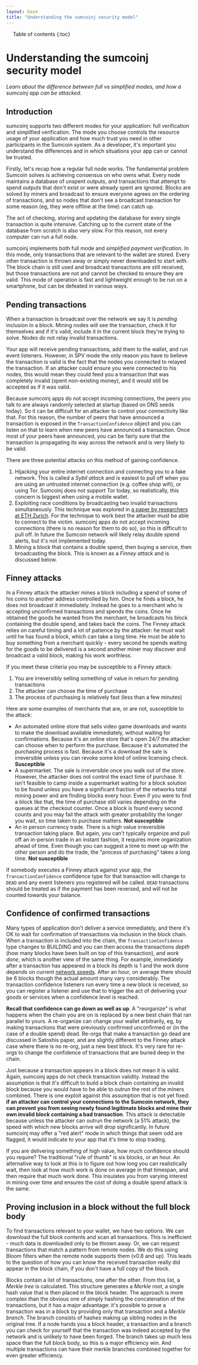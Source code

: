```yaml
---
layout: base
title: "Understanding the sumcoinj security model"
---
```


<div markdown="1" id="toc" class="toc"><div markdown="1">

* Table of contents
{:toc}

</div></div>

<div markdown="1" class="toccontent">

# Understanding the sumcoinj security model

_Learn about the difference between full vs simplified modes, and how a sumcoinj app can be attacked._

## Introduction

sumcoinj supports two different modes for your application: full verification and simplified verification. The mode you choose controls the resource usage of your application and how much trust you need in other participants in the Sumcoin system. As a developer, it's important you understand the differences and in which situations your app can or cannot be trusted.

Firstly, let's recap how a regular full node works. The fundamental problem Sumcoin solves is achieving consensus on who owns what. Every node maintains a database of unspent outputs, and transactions that attempt to spend outputs that don't exist or were already spent are ignored. Blocks are solved by miners and broadcast to ensure everyone agrees on the ordering of transactions, and so nodes that don't see a broadcast transaction for some reason (eg, they were offline at the time) can catch up.

The act of checking, storing and updating the database for every single transaction is quite intensive. Catching up to the current state of the database from scratch is also very slow. For this reason, not every computer can run a full node.

sumcoinj implements both full mode and _simplified payment verification_. In this mode, only transactions that are relevant to the wallet are stored. Every other transaction is thrown away or simply never downloaded to start with. The block chain is still used and broadcast transactions are still received, but those transactions are not and cannot be checked to ensure they are valid. This mode of operation is fast and lightweight enough to be run on a smartphone, but can be defeated in various ways.

## Pending transactions

When a transaction is broadcast over the network we say it is _pending_ inclusion in a block. Mining nodes will see the transaction, check it for themselves and if it's valid, include it in the current block they're trying to solve. Nodes do not relay invalid transactions.

Your app will receive pending transactions, add them to the wallet, and run event listeners. However, in SPV mode the only reason you have to believe the transaction is valid is the fact that the nodes you connected to relayed the transaction. If an attacker could ensure you were connected to his nodes, this would mean they could feed you a transaction that was completely invalid (spent non-existing money), and it would still be accepted as if it was valid. 

Because sumcoinj apps do not accept incoming connections, the peers you talk to are always randomly selected at startup (based on DNS seeds today). So it can be difficult for an attacker to control your connectivity like that. For this reason, the number of peers that have announced a transaction is exposed in the `TransactionConfidence` object and you can listen on that to learn when new peers have announced a transaction. Once most of your peers have announced, you can be fairly sure that the transaction is propagating its way across the network and is very likely to be valid. 

There are three potential attacks on this method of gaining confidence.

1. Hijacking your entire internet connection and connecting you to a fake network. This is called a _Sybil attack_ and is easiest to pull off when you are using an untrusted internet connection (e.g. coffee shop wifi), or using Tor. Sumcoinj does not support Tor today, so realistically, this concern is biggest when using a mobile wallet.
2. Exploiting race conditions by broadcasting two invalid transactions simultaneously. This technique was explored in [a paper by researchers at ETH Zurich](http://eprint.iacr.org/2012/248.pdf). For the technique to work best the attacker must be able to connect to the victim. sumcoinj apps do not accept incoming connections (there is no reason for them to do so), so this is difficult to pull off. In future the Sumcoin network will likely relay double spend alerts, but it's not implemented today.
3. Mining a block that contains a double spend, then buying a service, then broadcasting the block. This is known as a _Finney attack_ and is discussed below.

## Finney attacks

In a Finney attack the attacker mines a block including a spend of some of his coins to another address controlled by him. Once he finds a block, he does not broadcast it immediately. Instead he goes to a merchant who is accepting unconfirmed transactions and spends the coins. Once he obtained the goods he wanted from the merchant, he broadcasts his block containing the double spend, and takes back the coins. The Finney attack relies on careful timing and a lot of patience by the attacker: he must wait until he has found a block, which can take a long time. He must be able to buy something from a merchant quickly - every second he spends waiting for the goods to be delivered is a second another miner may discover and broadcast a valid block, making his work worthless.

If you meet these criteria you may be susceptible to a Finney attack:

1. You are irreversibly selling something of value in return for pending transactions
2. The attacker can choose the time of purchase
3. The process of purchasing is relatively fast (less than a few minutes)

Here are some examples of merchants that are, or are not, susceptible to the attack:

* An automated online store that sells video game downloads and wants to make the download available immediately, without waiting for confirmations. Because it's an online store that's open 24/7 the attacker can choose when to perform the purchase. Because it's automated the purchasing process is fast. Because it's a download the sale is irreversible unless you can revoke some kind of online licensing check. **Susceptible**
* A supermarket. The sale is irreversible once you walk out of the store. However, the attacker does not control the exact time of purchase. It isn't feasible to camp inside a supermarket waiting for a block solution to be found unless you have a significant fraction of the networks total mining power and are finding blocks every hour. Even if you were to find a block like that, the time of purchase still varies depending on the queues at the checkout counter. Once a block is found every second counts and you may fail the attack with greater probability the longer you wait, so time taken to purchase matters. **Not susceptible**
* An in person currency trade. There is a high value irreversible transaction taking place. But again, you can't typically organize and pull off an in-person trade in an instant fashion, it requires more organization ahead of time. Even though you can suggest a time to meet up with the other person and do the trade, the "process of purchasing" takes a long time. **Not susceptible**

If somebody executes a Finney attack against your app, the `TransactionConfidence` confidence type for that transaction will change to `DEAD` and any event listeners you registered will be called. `DEAD` transactions should be treated as if the payment has been reversed, and will not be counted towards your balance.

## Confidence of confirmed transactions

Many types of application don't deliver a service immediately, and there it's OK to wait for confirmation of transactions via inclusion in the block chain. When a transaction is included into the chain, the `TransactionConfidence` type changes to BUILDING and you can then access the transactions _depth_ (how many blocks have been built on top of this transaction), and _work done_, which is another view of the same thing. For example, immediately after a transaction has appeared in a block its depth is 1 and the work done depends on current [network speeds](http://bitcoin.sipa.be/). After an hour, on average there should be 6 blocks though the actual amount many vary considerably. The transaction confidence listeners run every time a new block is received, so you can register a listener and use that to trigger the act of delivering your goods or services when a confidence level is reached.

**Recall that confidence can go down as well as up**. A "reorganize" is what happens when the chain you are on is replaced by a new best chain that ran parallel to yours. A re-organize can change your wallet arbitrarily, eg, by making transactions that were previously confirmed unconfirmed or (in the case of a double spend) dead. Re-orgs that make a transaction go dead are discussed in Satoshis paper, and are slightly different to the Finney attack case where there is no re-org, just a new best block. It's very rare for re-orgs to change the confidence of transactions that are buried deep in the chain.

Just because a transaction appears in a block does not mean it is valid. Again, sumcoinj apps do not check transaction validity. Instead the assumption is that it's difficult to build a block chain containing an invalid block because you would have to be able to outrun the rest of the miners combined. There is one exploit against this assumption that is not yet fixed: **if an attacker can control your connections to the Sumcoin network, they can prevent you from seeing newly found legitimate blocks and mine their own invalid block containing a bad transaction**. This attack is detectable because unless the attacker can outrun the network (a 51% attack), the speed with which new blocks arrive will drop significantly. In future sumcoinj may offer a "red alert" mode in which things that seem odd are flagged, it would indicate to your app that it's time to stop trading.

If you are delivering something of high value, how much confidence should you require? The traditional "rule of thumb" is six blocks, or an hour. An alternative way to look at this is to figure out how long you can realistically wait, then look at how much work is done on average in that timespan, and then require that much work done. This insulates you from varying interest in mining over time and ensures the cost of doing a double spend attack is the same.

## Proving inclusion in a block without the full block body

To find transactions relevant to your wallet, we have two options. We can download the full block contents and scan all transactions. This is inefficient - much data is downloaded only to be thrown away. Or, we can request transactions that match a pattern from remote nodes. We do this using Bloom filters when the remote node supports them (v0.8 and up). This leads to the question of how you can know the received transaction really did appear in the block chain, if you don't have a full copy of the block.

Blocks contain a list of transactions, one after the other. From this list, a _Merkle tree_ is calculated. This structure generates a _Merkle root_, a single hash value that is then placed in the block header. The approach is more complex than the obvious one of simply hashing the concatenation of the transactions, but it has a major advantage: it's possible to prove a transaction was in a block by providing only that transaction and a _Merkle branch_. The branch consists of hashes making up sibling nodes in the original tree. If a node hands you a block header, a transaction and a branch you can check for yourself that the transaction was indeed accepted by the network and is unlikely to have been forged. The branch takes up much less space than the full block body, so this is a major efficiency win. And multiple transactions can have their merkle branches combined together for even greater efficiency.

</div>
